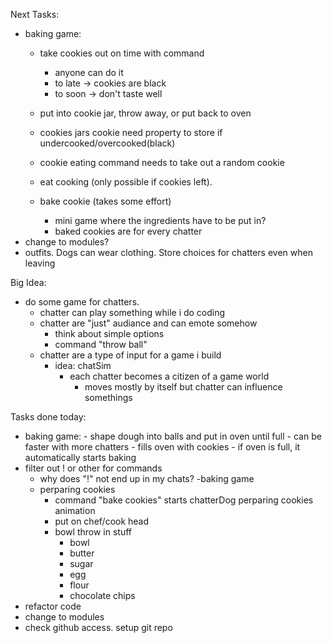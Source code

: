 Next Tasks:
- baking game:
    - take cookies out on time with command
        - anyone can do it
        - to late -> cookies are black 
        - to soon -> don't taste well
    - put into cookie jar, throw away, or put back to oven
    - cookies jars cookie need property to store if undercooked/overcooked(black)
    - cookie eating command needs to take out a random cookie
            
    - eat cooking (only possible if cookies left).
    - bake cookie (takes some effort)
        - mini game where the ingredients have to be put in?
        - baked cookies are for every chatter
- change to modules?
- outfits. Dogs can wear clothing. Store choices for chatters even when leaving

Big Idea:
- do some game for chatters.
    - chatter can play something while i do coding
    - chatter are "just" audiance and can emote somehow
        - think about simple options
        - command "throw ball"
    - chatter are a type of input for a game i build
        - idea: chatSim
            - each chatter becomes a citizen of a game world
                - moves mostly by itself but chatter can influence somethings


Tasks done today:
- baking game:
        - shape dough into balls and put in oven until full
            - can be faster with more chatters
        - fills oven with cookies
        - if oven is full, it automatically starts baking
- filter out ! or other for commands
    - why does "!" not end up in my chats?
-baking game
    - perparing cookies
        - command "bake cookies" starts chatterDog perparing cookies animation
        - put on chef/cook head
        - bowl throw in stuff 
            - bowl
            - butter
            - sugar
            - egg
            - flour
            - chocolate chips
- refactor code
- change to modules
- check github access. setup git repo
